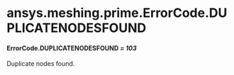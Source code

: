 # ansys.meshing.prime.ErrorCode.DUPLICATENODESFOUND



#### ErrorCode.DUPLICATENODESFOUND *= 103*

Duplicate nodes found.

<!-- !! processed by numpydoc !! -->
